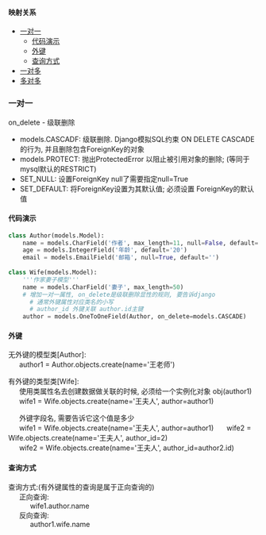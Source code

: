 #### 映射关系

- [一对一](#一)
  - [代码演示](#1.1)
  - [外键](#1.2)
  - [查询方式](#1.3)
- [一对多](#二)
- [多对多](#三)


<h3 id="一">一对一</h3>

on_delete - 级联删除  
  - models.CASCADF: 级联删除. Django模拟SQL约束 ON DELETE CASCADE的行为, 并且删除包含ForeignKey的对象  
  - models.PROTECT: 抛出ProtectedError 以阻止被引用对象的删除; (等同于mysql默认的RESTRICT)  
  - SET_NULL: 设置ForeignKey null了需要指定null=True  
  - SET_DEFAULT: 将ForeignKey设置为其默认值; 必须设置 ForeignKey的默认值  

<h4 id='1.1'>代码演示</h4>

``` python
class Author(models.Model):
    name = models.CharField('作者', max_length=11, null=False, default='')
    age = models.IntegerField('年龄', default='20')
    email = models.EmailField('邮箱', null=True, default='')
    
class Wife(models.Model):
    '''作家妻子模型'''
    name = models.CharField('妻子', max_length=50)
    # 增加一对一属性, on_delete是级联删除显性的规则, 要告诉django
	  # 通常外键属性对应类名的小写
	  # author_id 外键关联 author.id主键
    author = models.OneToOneField(Author, on_delete=models.CASCADE)
```
<h4 id='1.1'>外键</h4>

无外键的模型类[Author]:  
&ensp; &ensp; author1 = Author.objects.create(name='王老师')  
  
有外键的类型类[Wife]:  
&ensp; &ensp; 使用类属性名去创建数据做关联的时候, 必须给一个实例化对象 obj(author1)  
&ensp; &ensp; wife1 = Wife.objects.create(name='王夫人', author=author1)  
  
&ensp; &ensp; 外键字段名, 需要告诉它这个值是多少  
&ensp; &ensp; wife1 = Wife.objects.create(name='王夫人', author=author1) 
&ensp; &ensp; wife2 = Wife.objects.create(name='王夫人', author_id=2)  
&ensp; &ensp; wife2 = Wife.objects.create(name='王夫人', author_id=author2.id)   

<h4 id='1.3'>查询方式</h4>

查询方式:(有外键属性的查询是属于正向查询的)  
&ensp; &ensp; 正向查询:   
&ensp; &ensp; &ensp; &ensp; wife1.author.name  
&ensp; &ensp; 反向查询:  
&ensp; &ensp; &ensp; &ensp; author1.wife.name  
